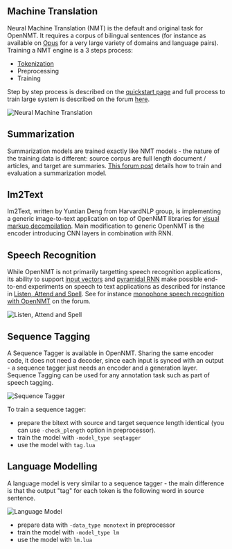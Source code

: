 ## Machine Translation

Neural Machine Translation (NMT) is the default and original task for OpenNMT. It requires a corpus of bilingual sentences (for instance as available on [Opus](http://opus.lingfil.uu.se) for a very large variety of domains and language pairs). Training a NMT engine is a 3 steps process:

* [Tokenization](/tools/tokenization/)
* Preprocessing
* Training

Step by step process is described on the [quickstart page](/quickstart/) and full process to train large system is described on the forum [here](http://forum.opennmt.net/t/training-english-german-wmt15-nmt-engine/29).

![Neural Machine Translation](../img/nmt.png)

## Summarization

Summarization models are trained exactly like NMT models - the nature of the training data is different: source corpus are full length document / articles, and target are summaries. [This forum post](http://forum.opennmt.net/t/text-summarization-on-gigaword-and-rouge-scoring/85/) details how to train and evaluation a summarization model.

## Im2Text

Im2Text, written by Yuntian Deng from HarvardNLP group, is implementing a generic image-to-text application on top of OpenNMT libraries for [visual markup decompilation](https://arxiv.org/pdf/1609.04938v1.pdf). Main modification to generic OpenNMT is the encoder introducing CNN layers in combination with RNN.

## Speech Recognition

While OpenNMT is not primarily targetting speech recognition applications, its ability to support [input vectors](/data/preparation/#input-vectors) and [pyramidal RNN](/training/models/#pyramidal-deep-bidirectional-encoder) make possible end-to-end experiments on speech to text applications as described for instance in [Listen, Attend and Spell](https://arxiv.org/abs/1508.01211). See for instance [monophone speech recognition with OpenNMT](http://forum.opennmt.net/t/monophone-speech-recognition-with-opennmt/542) on the forum.

![Listen, Attend and Spell](../img/las.png)

## Sequence Tagging

A Sequence Tagger is available in OpenNMT. Sharing the same encoder code, it does not need a decoder, since each input is synced with an output - a sequence tagger just needs an encoder and a generation layer. Sequence Tagging can be used for any annotation task such as part of speech tagging.

![Sequence Tagger](../img/seqtagger.png)

To train a sequence tagger:

* prepare the bitext with source and target sequence length identical (you can use `-check_plength` option in preprocessor).
* train the model with `-model_type seqtagger`
* use the model with `tag.lua`

## Language Modelling

A language model is very similar to a sequence tagger - the main difference is that the output "tag" for each token is the following word in source sentence.

![Language Model](../img/lm.png)

* prepare data with `-data_type monotext` in preprocessor
* train the model with `-model_type lm`
* use the model with `lm.lua`

